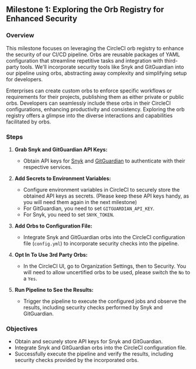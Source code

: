 ## Milestone 1: Exploring the Orb Registry for Enhanced Security

### Overview
This milestone focuses on leveraging the CircleCI orb registry to enhance the security of our CI/CD pipeline. Orbs are reusable packages of YAML configuration that streamline repetitive tasks and integration with third-party tools. We'll incorporate security tools like Snyk and GitGuardian into our pipeline using orbs, abstracting away complexity and simplifying setup for developers.

Enterprises can create custom orbs to enforce specific workflows or requirements for their projects, publishing them as either private or public orbs. Developers can seamlessly include these orbs in their CircleCI configurations, enhancing productivity and consistency. Exploring the orb registry offers a glimpse into the diverse interactions and capabilities facilitated by orbs.

### Steps

1. **Grab Snyk and GitGuardian API Keys:**
   - Obtain API keys for [Snyk](https://docs.snyk.io/snyk-api/authentication-for-api) and [GitGuardian](https://docs.gitguardian.com/api-docs/personal-access-tokens) to authenticate with their respective services.

2. **Add Secrets to Environment Variables:**
   - Configure environment variables in CircleCI to securely store the obtained API keys as secrets. (Please keep these API keys handy, as you will need them again in the next milestone)
   - For GitGuardian, you need to set `GITGUARDIAN_API_KEY`.
   - For Snyk, you need to set `SNYK_TOKEN`.

3. **Add Orbs to Configuration File:**
   - Integrate Snyk and GitGuardian orbs into the CircleCI configuration file (`config.yml`) to incorporate security checks into the pipeline.

4. **Opt In To Use 3rd Party Orbs:**
   - In the CircleCI UI, go to Organization Settings, then to Security. You will need to allow uncertified orbs to be used, please switch the `No` to a `Yes`.

5. **Run Pipeline to See the Results:**
   - Trigger the pipeline to execute the configured jobs and observe the results, including security checks performed by Snyk and GitGuardian.

### Objectives
- Obtain and securely store API keys for Snyk and GitGuardian.
- Integrate Snyk and GitGuardian orbs into the CircleCI configuration file.
- Successfully execute the pipeline and verify the results, including security checks provided by the incorporated orbs.
